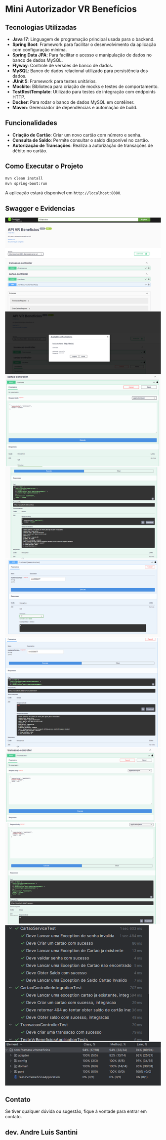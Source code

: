 # Mini Autorizador VR Benefícios


## Tecnologias Utilizadas

- **Java 17**: Linguagem de programação principal usada para o backend.
- **Spring Boot**: Framework para facilitar o desenvolvimento da aplicação com configuração mínima.
- **Spring Data JPA**: Para facilitar o acesso e manipulação de dados no banco de dados MySQL.
- **Flyway**: Controle de versões de banco de dados.
- **MySQL**: Banco de dados relacional utilizado para persistência dos dados.
- **JUnit 5**: Framework para testes unitários.
- **Mockito**: Biblioteca para criação de mocks e testes de comportamento.
- **TestRestTemplate**: Utilizado para testes de integração com endpoints HTTP.
- **Docker**: Para rodar o banco de dados MySQL em contêiner.
- **Maven**: Gerenciador de dependências e automação de build.

## Funcionalidades

- **Criação de Cartão**: Criar um novo cartão com número e senha.
- **Consulta de Saldo**: Permite consultar o saldo disponível no cartão.
- **Autorização de Transações**: Realiza a autorização de transações de débito no cartão.

## Como Executar o Projeto

```bash
mvn clean install
mvn spring-boot:run
```
A aplicação estará disponível em `http://localhost:8080`.

## Swagger e Evidencias

![alt text](evidencias/img.png)
![alt text](evidencias/img_1.png)
![alt text](evidencias/img_2.png)
![alt text](evidencias/img_3.png)
![alt text](evidencias/img_4.png)
![alt text](evidencias/img_5.png)
![alt text](evidencias/img_6.png)
![alt text](evidencias/img_7.png)
![alt text](evidencias/img_8.png)
![alt text](evidencias/img_9.png)


## Contato

Se tiver qualquer dúvida ou sugestão, fique à vontade para entrar em contato.

## dev. Andre Luis Santini